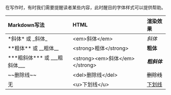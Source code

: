 在写作时，有时我们需要提醒读者某些内容，此时醒目的字体样式可以提供帮助。

|Markdown写法|HTML|渲染效果|
|:--|:--|:--|
|\*斜体\* 或 \_斜体\_|\<em>斜体\</em>|_斜体_|
|\*\*粗体\*\* 或 \_\_粗体\_\_|\<strong>粗体\</strong>|__粗体__|
|\*\*\*粗斜体\*\*\* 或 \_\_\_粗斜体\_\_\_|\<strong>\<em>斜体\</em>\</strong>|___粗斜体___|
|\~\~删除线\~\~|\<del>删除线\</del>|~~删除线~~|
|无|\<u>下划线\</u>|<u>下划线</u> |